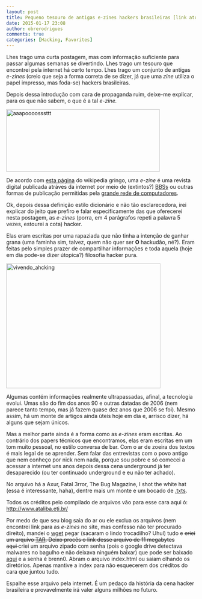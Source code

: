 ```yaml
---
layout: post
title: Pequeno tesouro de antigas e-zines hackers brasileiras [link atualizado - 2018]
date: 2015-01-17 23:08
author: obrerodrigues
comments: true
categories: [Hacking, Favorites]
---
```

Lhes trago uma curta postagem, mas com informação suficiente para passar algumas semanas se divertindo. Lhes trago um tesouro que encontrei pela internet há certo tempo. Lhes trago um conjunto de antigas <em>e-zines</em> (creio que seja a forma correta de se dizer, já que uma <em>zine</em> utiliza o papel impresso, mas foda-se) hackers brasileiras.

Depois dessa introdução com cara de propaganda ruim, deixe-me explicar, para os que não sabem, o que é a tal <em>e-zine.</em>

<a href="https://brenn0.files.wordpress.com/2015/01/aaapoooosssttt.png"><img class=" wp-image-1075 aligncenter" src="https://image.ibb.co/h4cE2T/aaapoooosssttt.png" alt="aaapoooosssttt" width="408" height="166" /></a>

De acordo com <a href="http://en.wikipedia.org/wiki/Online_magazine" target="_blank" rel="noopener">esta página</a> do wikipedia gringo, uma <em>e-zine</em> é uma revista digital publicada atráves da internet por meio de (extintos?) <a href="http://pt.wikipedia.org/wiki/Bulletin_board_system" target="_blank" rel="noopener">BBSs</a> ou outras formas de publicação permitidas pela <a href="http://pt.wikipedia.org/wiki/Internet" target="_blank" rel="noopener">grande rede de computadores</a>.

Ok, depois dessa definição estilo dicionário e não tão esclarecedora, irei explicar do jeito que prefiro e falar especificamente das que oferecerei nesta postagem, as <em>e-zines</em> (porra, em 4 parágrafos repeti a palavra 5 vezes, estourei a cota) hacker.

<!--more-->

Elas eram escritas por uma rapaziada que não tinha a intenção de ganhar grana (uma faminha sim, talvez, quem não quer ser <strong>O</strong> hackudão, né?). Eram feitas pelo simples prazer de compartilhar informações e toda aquela (hoje em dia pode-se dizer útopica?) filosofia hacker pura.

<a href="https://brenn0.files.wordpress.com/2015/01/vivendo_ahcking.png"><img class=" wp-image-1078 aligncenter" src="https://image.ibb.co/hm28U8/vivendo_ahcking.png" alt="vivendo_ahcking" width="410" height="331" /></a>

Algumas contém informações realmente ultrapassadas, afinal, a tecnologia evolui. Umas são do fim dos anos 90 e outras datadas de 2006 (nem parece tanto tempo, mas já fazem quase dez anos que 2006 se foi). Mesmo assim, há um monte de artigos ainda úteis hoje em dia e, arrisco dizer, há alguns que sejam únicos.

Mas a melhor parte ainda é a forma como as <em>e-zines</em> eram escritas. Ao contrário dos papers técnicos que encontramos, elas eram escritas em um tom muito pessoal, no estilo conversa de bar. Com o ar de zoeira dos textos é mais legal de se aprender. Sem falar das entrevistas com o povo antigo que nem conheço por nick nem nada, porque sou pobre e só comecei a acessar a internet uns anos depois dessa cena underground já ter desaparecido (ou ter continuado underground e eu não ter achado).

No arquivo há a Axur, Fatal 3rror, The Bug Magazine, I shot the white hat (essa é interessante, haha), dentre mais um monte e um bocado de <a href="http://pt.wikipedia.org/wiki/Arquivo_de_texto" target="_blank" rel="noopener">.txts</a>.

Todos os créditos pelo compilado de arquivos vão para esse cara aqui ó: <a href="http://www.ataliba.eti.br/" target="_blank" rel="noopener">http://www.ataliba.eti.br/</a>

Por medo de que seu blog saia do ar ou ele exclua os arquivos (nem encontrei link para as <em>e-zines</em> no site, mas confesso não ter procurado direito), mandei o <a href="http://pt.wikipedia.org/wiki/Wget" target="_blank" rel="noopener">wget</a> pegar (sacaram o lindo trocadilho? Uhul) tudo e <del>criei um arquivo <a href="http://pt.wikipedia.org/wiki/TAR" target="_blank" rel="noopener">TAR</a>. Deixo procês o link desse arquivo de 11 megabytes aqui </del>criei um arquivo zipado com senha (pois o google drive detectava malwares no bagulho e não deixava ninguém baixar) que pode ser baixado <a href="https://drive.google.com/file/d/1IWEWFQbwxBAGV7Gl_V1jlVFG0rI9_moK/view?usp=sharing" target="_blank" rel="noopener">aqui</a> e a senha é brenn0. Abram o arquivo index.html ou saiam olhando os diretórios. Apenas mantive a index para não esquecerem dos créditos do cara que juntou tudo.

Espalhe esse arquivo pela internet. É um pedaço da história da cena hacker brasileira e provavelmente irá valer alguns milhões no futuro.
